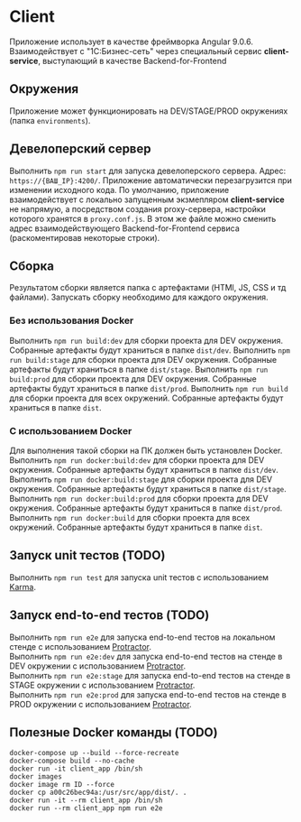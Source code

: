 # Client

Приложение использует в качестве фреймворка Angular 9.0.6. Взаимодействует с "1С:Бизнес-сеть" через специальный сервис __client-service__, выступающий в качестве Backend-for-Frontend

## Окружения

Приложение может функционировать на DEV/STAGE/PROD окружениях (папка `environments`).

## Девелоперский сервер

Выполнить `npm run start` для запуска девелоперского сервера. Адрес: `https://{ВАШ_IP}:4200/`. Приложение автоматически перезагрузится при изменении исходного кода. По умолчанию, приложение взаимодействует с локально запущенным экзмепляром __client-service__ не напрямую, а посредством создания proxy-сервера, настройки которого хранятся в `proxy.conf.js`. В этом же файле можно сменить адрес взаимодействующего Backend-for-Frontend сервиса (раскоментировав некоторые строки).

## Сборка

Результатом сборки является папка с артефактами (HTMl, JS, CSS и тд файлами). Запускать сборку необходимо для каждого окружения. 

### Без использования Docker

Выполнить `npm run build:dev` для сборки проекта для DEV окружения. Собранные артефакты будут храниться в папке `dist/dev`. 
Выполнить `npm run build:stage` для сборки проекта для DEV окружения. Собранные артефакты будут храниться в папке `dist/stage`. 
Выполнить `npm run build:prod` для сборки проекта для DEV окружения. Собранные артефакты будут храниться в папке `dist/prod`.
Выполнить `npm run build` для сборки проекта для всех окружений. Собранные артефакты будут храниться в папке `dist`. 

### С использованием Docker

Для выполнения такой сборки на ПК должен быть установлен Docker.  
Выполнить `npm run docker:build:dev` для сборки проекта для DEV окружения. Собранные артефакты будут храниться в папке `dist/dev`. 
Выполнить `npm run docker:build:stage` для сборки проекта для DEV окружения. Собранные артефакты будут храниться в папке `dist/stage`.  
Выполнить `npm run docker:build:prod` для сборки проекта для DEV окружения. Собранные артефакты будут храниться в папке `dist/prod`.  
Выполнить `npm run docker:build` для сборки проекта для всех окружений. Собранные артефакты будут храниться в папке `dist`. 

## Запуск unit тестов (TODO)

Выполнить `npm run test` для запуска unit тестов с использованием [Karma](https://karma-runner.github.io).

## Запуск end-to-end тестов (TODO)

Выполнить `npm run e2e` для запуска end-to-end тестов на локальном стенде с использованием [Protractor](http://www.protractortest.org/).  
Выполнить `npm run e2e:dev` для запуска end-to-end тестов на стенде в DEV окружении с использованием [Protractor](http://www.protractortest.org/).  
Выполнить `npm run e2e:stage` для запуска end-to-end тестов на стенде в STAGE окружении с использованием [Protractor](http://www.protractortest.org/).  
Выполнить `npm run e2e:prod` для запуска end-to-end тестов на стенде в PROD окружении с использованием [Protractor](http://www.protractortest.org/).  

## Полезные Docker команды (TODO)

`docker-compose up --build --force-recreate`  
`docker-compose build --no-cache`  
`docker run -it client_app /bin/sh`  
`docker images`  
`docker image rm ID --force`  
`docker cp a00c26bec94a:/usr/src/app/dist/. .`  
`docker run -it --rm client_app /bin/sh`  
`docker run --rm client_app npm run e2e`  
